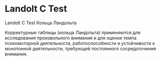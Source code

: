 # Landolt C Test
Landolt C Test
Кольца Ландольта 

Корректурные таблицы (кольца Ландольта) применяются для исследования произвольного внимания 
и для оценки темпа психомоторной деятельности, работоспособности и устойчивости к монотонной деятельности, 
требующей постоянного сосредоточения внимания.

